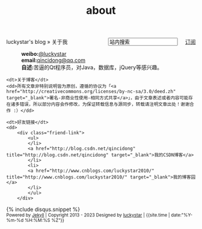 ﻿---
layout: default
title: about
---
<div id="content" class="aboutMe">
<form class="page-loc" method="GET" action="/search">
	<span style="float:right"><input type="text" class="web-search" name ="q" value="站内搜索" /><a href="/atom.xml" class="page-rss" style="margin-left: 20px;">订阅</a></span>
  	luckystar's blog » 关于我
</form>
<dl class="aboutDl">
	<dd><strong>weibo:</strong><a href="http://weibo.com/luckystar2008" target="_blank">@luckystar</a></dd>
	<dd><strong>email:</strong><a href="mailto:qincidong@qq.com">qincidong@qq.com</a></dd>
	<dd><strong>自述:</strong>苦逼的Qt程序员，对Java，数据库，jQuery等感兴趣。</dd>

	<dt>关于博客</dt>
	<dd>所有文章非特别说明皆为原创，遵循的协议为「<a href="http://creativecommons.org/licenses/by-nc-sa/3.0/deed.zh" target="_blank">署名-非商业性使用-相同方式共享</a>」，由于文章表述或者内容可能存在诸多错误，所以部分内容会作修改，为保证转载信息与源同步，转载请注明文章出处！谢谢合作 :）</dd>

	<dt>好友链接</dt>
	<dd>
        <div class="friend-link">
            <ul>
			</li>
			<a href="http://blog.csdn.net/qincidong" title="http://blog.csdn.net/qincidong" target="_blank">我的CSDN博客</a>
			</li>
			<li>
            <a href="http://www.cnblogs.com/luckystar2010/" title="http://www.cnblogs.com/luckystar2010/" target="_blank">我的博客园</a>
			</li>
			</ul>
        </div>
   </dd>
</dl>
{% include disqus.snippet %}
<div class="footer">
    <small>Powered by <a href="https://github.com/mojombo/jekyll">Jekyll</a> | Copyright 2013 - 2023 Designed by <a href="/about.html">luckystar</a> | <span class="label label-info">{{site.time | date:"%Y-%m-%d %H:%M:%S %Z"}}</span></small>
</div>
</div>
<script type="text/javascript">
$(function(){
	$('#disqus_container .comment').trigger('click');
});
</script>
